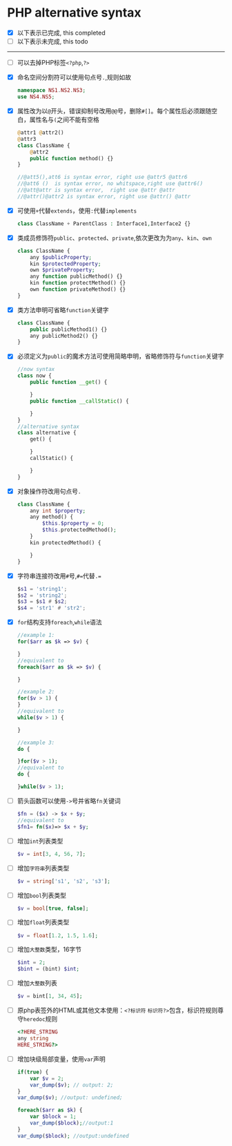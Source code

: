 # PHP alternative syntax

- [x] 以下表示已完成, this completed
- [ ] 以下表示未完成, this todo
----
- [ ] 可以去掉PHP标签`<?php`,`?>`
- [x] 命名空间分割符可以使用句点号`.`,规则如故
    ```php
    namespace NS1.NS2.NS3;
    use NS4.NS5;
    ```
- [x] 属性改为以`@`开头，错误抑制号改用`@@`号，删除`#[]`。每个属性后必须跟随空白，属性名与`(`之间不能有空格
    ```php
    @attr1 @attr2()
    @attr3
    class ClassName {
        @attr2
        public function method() {}
    }

    //@att5(),att6 is syntax error, right use @attr5 @attr6
    //@att6 ()  is syntax error, no whitspace,right use @attr6()
    //@att@attr is syntax error,  right use @attr @attr
    //@attr()@attr2 is syntax error, right use @attr() @attr
    ```
- [x] 可使用`+`代替`extends`，使用`:`代替`implements`
    ```php
    class ClassName + ParentClass : Interface1,Interface2 {}
    ```

- [x] 类成员修饰符`public`、`protected`、`private`,依次更改为为`any`、`kin`、`own`
    ```php
    class ClassName {
        any $publicProperty;
        kin $protectedProperty;
        own $privateProperty;
        any function publicMethod() {}
        kin function protectMethod() {}
        own function privateMethod() {}
    }
    ```
- [x] 类方法申明可省略`function`关键字
    ```php
    class ClassName {
        public publicMethod1() {}
        any publicMethod2() {}
    }
    ```
- [x] 必须定义为`public`的魔术方法可使用简略申明，省略修饰符与`function`关键字
    ```php
    //now syntax
    class now {
        public function __get() {

        }
        public function __callStatic() {

        }
    }
    //alternative syntax
    class alternative {
        get() {

        }
        callStatic() {

        }
    }
    ```
- [x] 对象操作符改用句点号`.`
    ```php
    class ClassName {
        any int $property;
        any method() {
            $this.$property = 0;
            $this.protectedMethod();
        }
        kin protectedMethod() {

        }
    }
    ```
- [x] 字符串连接符改用`#`号,`#=`代替`.=`
    ```lua
    $s1 = 'string1';
    $s2 = 'string2';
    $s3 = $s1 # $s2;
    $s4 = 'str1' # 'str2';
    ```
- [x] `for`结构支持`foreach`,`while`语法
    ```php
    //example 1:
    for($arr as $k => $v) {

    }
    //equivalent to
    foreach($arr as $k => $v) {

    }

    //example 2:
    for($v > 1) {
    }
    //equivalent to
    while($v > 1) {

    }

    //example 3:
    do {

    }for($v > 1);
    //equivalent to
    do {

    }while($v > 1);
    ```
- [ ]  箭头函数可以使用`->`号并省略`fn`关键词
    ```php
    $fn = ($x) -> $x + $y;
    //equivalent to
    $fn1= fn($x)=> $x + $y;
    ```
- [ ]  增加`int`列表类型
    ```php
    $v = int[3, 4, 56, 7];
    ```
- [ ]  增加`字符串`列表类型
    ```php
    $v = string['s1', 's2', 's3'];
    ```
- [ ]  增加`bool`列表类型
    ```php
    $v = bool[true, false];
    ```
- [ ]  增加`float`列表类型
    ```php
    $v = float[1.2, 1.5, 1.6];
    ```
- [ ]  增加`大整数`类型，16字节
    ```php
    $int = 2;
    $bint = (bint) $int;
    ```
- [ ]  增加`大整数`列表
    ```php
    $v = bint[1, 34, 45];
    ```
- [ ]  原php表签外的HTML或其他文本使用：`<?标识符` `标识符?>`包含，标识符规则尊守`heredoc`规则
    ```php
    <?HERE_STRING 
    any string
    HERE_STRING?>
    ```
- [ ]  增加块级局部变量，使用`var`声明
    ```php
    if(true) {
        var $v = 2;
        var_dump($v); // output: 2;
    }
    var_dump($v); //output: undefined;

    foreach($arr as $k) {
        var $block = 1; 
        var_dump($block);//output:1
    }
    var_dump($block); //output:undefined
    ```



